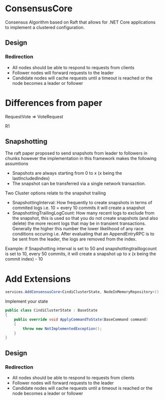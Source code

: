 # ConsensusCore
Consensus Algorithm based on Raft that allows for .NET Core applications to implement a clustered configuration.

## Design
### Redirection
- All nodes should be able to respond to requests from clients
- Follower nodes will forward requests to the leader
- Candidate nodes will cache requests until a timeout is reached or the node becomes a leader or follower


# Differences from paper

RequestVote => VoteRequest

R1

## Snapshotting

The raft paper proposed to send snapshots from leader to followers in chunks however the implementation in this framework makes the following assumtions 
- Snapshots are always starting from 0 to x (x being the lastIncludedIndex) 
- The snapshot can be transferred via a single network transaction.

Two Cluster options relate to the snapshot trailing
- SnapshottingInterval: How frequently to create snapshots in terms of commited logs i.e. 10 = every 10 commits it will create a snapshot
- SnapshottingTrailingLogCount: How many recent logs to exclude from the snapshot, this is used so that you do not create snapshots (and also delete) the more recent logs that may be in transient transactions. Generally the higher this number the lower likelihood of any race conditions occuring i.e. After evaluating that an AppendEntryRPC is to be sent from the leader, the logs are removed from the index.

Example: if Snapshotting interval is set to 50 and snapshottingtraillogcount is set to 10, every 50 commits, it will create a snapshot up to x (x being the commit index) - 10

# Add Extensions

```csharp
services.AddConsensusCore<CindiClusterState, NodeInMemoryRepository>();
```

Implement your state

```csharp
public class CindiClusterState : BaseState
{
	public override void ApplyCommandToState(BaseCommand command)
	{
		throw new NotImplementedException();
	}
}
```

## Design
### Redirection
- All nodes should be able to respond to requests from clients
- Follower nodes will forward requests to the leader
- Candidate nodes will cache requests until a timeout is reached or the node becomes a leader or follower
